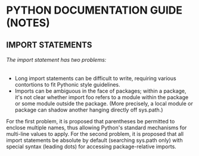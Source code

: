# PYTHON DOCUMENTATION GUIDE (NOTES)
## IMPORT STATEMENTS
###### The import statement has two problems:

- Long import statements can be difficult to write, requiring various contortions to fit Pythonic style guidelines.
- Imports can be ambiguous in the face of packages; within a package, it's not clear whether import foo refers to a module within the package or some module outside the package. (More precisely, a local module or package can shadow another hanging directly off sys.path.)

For the first problem, it is proposed that parentheses be permitted to enclose multiple names, thus allowing Python's standard mechanisms for multi-line values to apply. For the second problem, it is proposed that all import statements be absolute by default (searching sys.path only) with special syntax (leading dots) for accessing package-relative imports.
